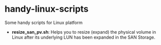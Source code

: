 # handy-linux-scripts
Some handy scripts for Linux platform
- **resize_san_pv.sh**: Helps you to resize (expand) the physical volume in Linux after its underlying LUN has been expanded in the SAN Storage.

